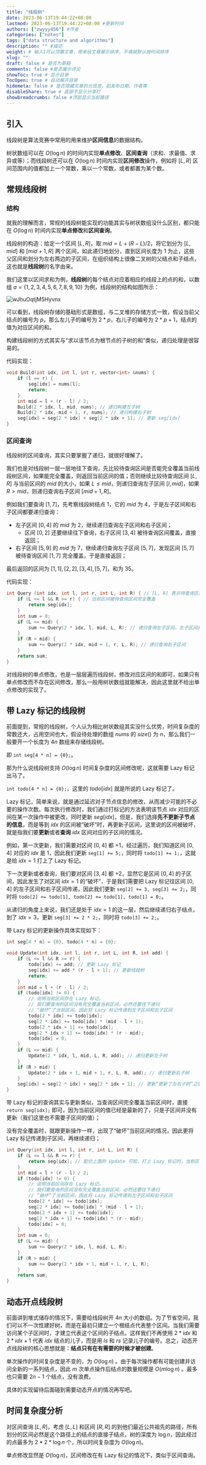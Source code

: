 ```yaml
---
title: "线段树"
date: 2023-06-13T19:44:22+08:00
lastmod: 2023-06-13T19:44:22+08:00 #更新时间
authors: ["zwyyy456"] #作者
categories: ["notes"]
tags: ["data structure and algorithms"]
description: "" #描述
weight: # 输入1可以顶置文章，用来给文章展示排序，不填就默认按时间排序
slug: ""
draft: false # 是否为草稿
comments: false #是否展示评论
showToc: true # 显示目录
TocOpen: true # 自动展开目录
hidemeta: false # 是否隐藏文章的元信息，如发布日期、作者等
disableShare: true # 底部不显示分享栏
showbreadcrumbs: false #顶部显示当前路径
---
```

## 引入

线段树是算法竞赛中常用的用来维护**区间信息**的数据结构。

树状数组可以在 $O(\log n)$ 的时间内实现**单点修改**、**区间查询**（求和、求最值、求异或等）；而线段树还可以在 $O(\log n)$ 时间内实现**区间修改**操作，例如将 $[L, R]$ 区间范围内的值都加上一个常数，乘以一个常数，或者都置为某个数。

## 常规线段树

### 结构

就我的理解而言，常规的线段树能实现的功能其实与树状数组没什么区别，都只能在 $O(\log n)$ 时间内实现**单点修改**和**区间查询**。

线段树的构造：给定一个区间 $[L, R]$，取 $mid = L + (R - L) / 2$，将它划分为 $[L, mid]$ 和 $[mid + 1, R]$ 两个区间，如此递归地划分，直到区间长度为 $1$ 为止，这些父区间和划分为左右两边的子区间，在组织结构上很像二叉树的父结点和子结点，这也就是**线段树**的名字由来。

我们这里以区间求和为例，**线段树**的每个结点对应着相应的线段上的点的和，以数组 $a = \{1,2,3,4,5,6,7,8,9,10\}$ 为例，线段树的结构如图所示：

![wJhuOqtjM5Hyvnx](https://pic-upyun.zwyyy456.tech/smms/2023-12-26-070007.jpg)

可以看到，线段树存储的基础形式是数组，与二叉堆的存储方式一致，假设当前父结点的编号为 $p$，那么左儿子的编号为 $2 * p$，右儿子的编号为 $2 * p + 1$，结点的值为对应区间的和。

构建线段树的方式其实与“求以该节点为根节点的子树的和”类似，递归处理是很容易的。

代码实现：

```cpp
void Build(int idx, int l, int r, vector<int> &nums) {
    if (l == r) {
        seg[idx] = nums[l];
        return;
    }
    int mid = l + (r - l) / 2;
    Build(2 * idx, l, mid, nums); // 递归构建左子树
    Build(2 * idx, mid + 1, r, nums); // 递归构建右子树
    seg[idx] = seg[2 * idx] + seg[2 * idx + 1]; // 更新 seg[idx]
}
```


### 区间查询

线段树的区间查询，其实只要掌握了递归，就很好理解了。

我们也是对线段树一层一层地往下查询，先比较待查询区间是否能完全覆盖当前线段树区间，如果能完全覆盖，则返回当前区间的值；否则继续比较待查询区间 $[L, R]$ 与当前区间的 $mid$ 的大小，如果 $L \leq mid$，则递归查询左子区间 $[l, mid]$，如果 $R > mid$，则递归查询右子区间 $[mid + 1, R]$。

例如我们要查询 $[1, 7]$，先考察线段树结点 $1$，它的 $mid$ 为 $4$，于是左子区间和右子区间都要递归查询：

- 左子区间 $[0, 4]$ 的 $mid$ 为 $2$，继续递归查询左子区间和右子区间；
    - 区间 $[0,2]$ 还要继续往下查询，右子区间 $[3,4]$ 被待查询区间覆盖，直接返回；
- 右子区间 $[5, 9]$ 的 $mid$ 为 $7$，继续递归查询左子区间 $[5, 7]$，发现区间 $[5, 7]$ 被待查询区间 $[1, 7]$ 完全覆盖，于是直接返回；

最后返回的区间为 $[1,1], [2,2],[3,4],[5,7]$，和为 $35$。

代码实现：
```cpp
int Query (int idx, int l, int r, int L, int R) { // [L, R] 表示待查询区间
    if (L <= l && R >= r) { // 当前区间被待查询区间完全覆盖
        return seg[idx];
    }
    int sum = 0;
    if (L <= mid) {
        sum += Query(2 * idx, l, mid, L, R); // 递归查询左子区间，左子区间索引为 2 * idx
    }
    if (R > mid) {
        sum += Query(2 * idx, mid + 1, r, L, R); // 递归查询右子区间
    }
    return sum;
}
```

对线段树的单点修改，也是一层层遍历线段树，修改对应区间的和即可，如果只有单点修改而不存在区间修改，那么一般用树状数组就能解决，因此这里就不给出单点修改的实现了。

## 带 Lazy 标记的线段树

前面提到，常规的线段树，个人认为相比树状数组其实没什么优势，时间复杂度的常数还大，占用空间也大，假设待处理的数组 $nums$ 的 $size()$ 为 $n$，那么我们一般要开一个长度为 $4n$ 数组来存储线段树。

即 `int seg[4 * n] = {0};`。

那为什么说线段树支持 $O(\log n)$ 时间复杂度的区间修改呢，这就需要 Lazy 标记出马了。

`int todo[4 * n] = {0};`，这里的 $todo[idx]$ 就是所说的 Lazy 标记了。

Lazy 标记，简单来说，就是通过延迟对子节点信息的修改，从而减少可能的不必要的操作次数。每次执行修改时，我们通过打标记的方法表明该节点 $idx$ 对应的区间在某一次操作中被更改，同时更新 $seg[idx]$，但是，我们选择**先不更新子节点的信息**，而是等到 $idx$ 的区间被“破坏”时，再更新子区间，这里说的区间被破坏，就是指我们要**更新**或者**查询** $idx$ 区间对应的子区间的情况。

例如，第一次更新，我们需要对区间 $[0, 4]$ 都 $+1$，经过遍历，我们知道区间 $[0, 4]$ 对应的 $idx$ 是 $1$，因此我们更新 `seg[1] += 5;`，同时将 `todo[1] += 1;`，这就是给 $idx = 1$ 打上了 Lazy 标记。

下一次更新或者查询，我们要对区间 $[3, 4]$ 都 $+2$，显然它是区间 $[0, 4]$ 的子区间，因此发生了对区间 $idx = 1$ 的“破坏”，于是我们需要把 Lazy 标记往区间 $[0, 4]$ 的左子区间和右子区间传递，因此我们更新 `seg[2] += 3, seg[3] += 2;`，同时将 `todo[2] += todo[1], todo[2] += todo[1], todo[1] = 0;`。

从递归的角度上来说，我们还是处于 $idx = 1$ 的这一层，然后继续递归右子结点，到了 $idx = 3$，更新 `seg[3] += 2 * 2;`，同时将 `todo[3] += 2;`。

带 Lazy 标记的更新操作具体实现如下：

```cpp
int seg[4 * n] = {0}, todo[4 * n] = {0};

void Update(int idx, int l, int r, int L, int R, int add) {
    if (L <= l && R >= r) {
        todo[idx] += add; // 更新 Lazy 标记
        seg[idx] += add * (r - l + 1); // 更新线段树
        return;
    }
    int mid = l + (r - l) / 2;
    if (todo[idx] != 0) { 
        // 说明当前区间存在 Lazy 标记。
        // 我们要查询的区间没有完全覆盖当前区间，必然还要往下递归
        // “破坏”了当前区间，因此将 Lazy 标记传递到左子区间和右子区间
        todo[2 * idx] += todo[idx];
        seg[2 * idx] += todo[idx] * (mid - l + 1);
        todo[2 * idx + 1] += todo[idx];
        seg[2 * idx + 1] += todo[idx] * (r - mid);
        todo[idx] = 0;
    }
    if (L <= mid) {
        Update(2 * idx, l, mid, L, R, add); // 递归更新左子树
    }
    if (R > mid) {
        Update(2 * idx + 1, mid + 1, r, L, R, add); // 递归更新右子树
    }
    seg[idx] = seg[2 * idx] + seg[2 * idx + 1]; // 更新“更新了左右子树”之后的当前区间和
}
```

带 Lazy 标记的查询其实与更新类似，当查询区间完全覆盖当前区间时，直接 `return seg[idx];` 即可，因为当前区间的值已经是最新的了，只是子区间并没有更新（我们这里也不需要子区间的值）；

没有完全覆盖时，就跟更新操作一样，出现了“破坏”当前区间的情况，因此更将 Lazy 标记传递到子区间，再继续递归；

```cpp
int Query(int idx, int l, int r, int L, int R) {
    if (L <= l && R >= r) {
        return seg[idx]; // 配合上面的 Update 可知，打上 Lazy 标记时，当前区间的值已经更新，只是没有更新子区间
    }
    int mid = l + (r - l) / 2;
    if (todo[idx] != 0) {
        // 说明当前区间存在 Lazy 标记。
        // 我们要查询的区间没有完全覆盖当前区间，必然还要往下递归
        // “破坏”了当前区间，因此将 Lazy 标记传递到左子区间和右子区间
        todo[2 * idx] += todo[idx];
        seg[2 * idx] += todo[idx] * (mid - l + 1);
        todo[2 * idx + 1] += todo[idx];
        seg[2 * idx + 1] += todo[idx] * (r - mid);
        todo[idx] = 0;
    }
    int sum = 0;
    if (L <= mid) {
        sum += Query(2 * idx, l, mid, L, R);
    }
    if (R > mid) {
        sum += Query(2 * idx + 1, mid + 1, r, L, R);
    }
    return sum;
}
```

## 动态开点线段树

前面讲到堆式储存的情况下，需要给线段树开 $4n$ 大小的数组。为了节省空间，我们可以不一次性建好树，而是在最初只建立一个根结点代表整个区间。当我们需要访问某个子区间时，才建立代表这个区间的子结点。这样我们不再使用 $2 * idx$ 和 $2 * idx + 1$ 代表 $idx$ 结点的儿子，而是用 $ls$ 和 $rs$ 记录儿子的编号。总之，动态开点线段树的核心思想就是：**结点只有在有需要的时候才被创建**。

单次操作的时间复杂度是不变的，为 $O(\log n)$ 。由于每次操作都有可能创建并访问全新的一系列结点，因此 $m$ 次单点操作后结点的数量规模是 $O(m\log n)$ 。最多也只需要 $2n-1$ 个结点，没有浪费。

具体的实现留待后面碰到需要动态开点的情况再写吧。

## 时间复杂度分析

对区间查询 $[L, R]$，考虑 $[L, L]$ 和区间 $[R, R]$ 的到他们最近公共祖先的路径，所有划分的区间必然是这个路径上的结点的直接子结点，树的深度为 $\log n$，因此经过的点最多为 $2 * 2 * \log n$ 个，所以时间复杂度为 $O(\log n)$。

单点修改显然是 $O(\log n)$，区间修改在有 Lazy 标记的情况下，类似于区间查询。

